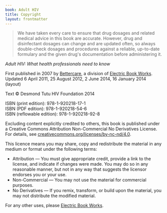 ```yaml
---
book: Adult HIV
title: Copyright
layout: frontmatter
---
```


> We have taken every care to ensure that drug dosages and related medical advice in this book are accurate. However, drug and disinfectant dosages can change and are updated often, so always double-check dosages and procedures against a reliable, up-to-date formulary and the given drug's documentation before administering it.

*Adult HIV: What health professionals need to know*

First published in 2007 by [Bettercare](http://bettercare.co.za), a division of [Electric Book Works](http://www.electricbookworks.com). Updated 6 April 2011, 25 August 2012, 2 June 2014, 16 January 2014 (layout)

Text © Desmond Tutu HIV Foundation 2014  

ISBN (print edition): 978-1-920218-17-1  
ISBN (PDF edition): 978-1-920218-54-6  
ISBN (reflowable edition): 978-1-920218-92-8

Excluding content explicitly credited to others, this book is published under a Creative Commons Attribution Non-Commercial No Derivatives License. For details, see [creativecommons.org/licenses/by-nc-nd/4.0](http://creativecommons.org/licenses/by-nc-nd/4.0/).

This licence means you may share, copy and redistribute the material in any medium or format under the following terms:

* Attribution — You must give appropriate credit, provide a link to the license, and indicate if changes were made. You may do so in any reasonable manner, but not in any way that suggests the licensor endorses you or your use.
* Non-Commercial — You may not use the material for commercial purposes.
* No Derivatives — If you remix, transform, or build upon the material, you may not distribute the modified material.

For any other uses, please [Electric Book Works](http://electricbookworks.com).
